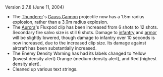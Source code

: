 Version 2.7.8 (June 11, 2004)

- The [Thunderer](Thunderer.md)'s [Gauss
  Cannon](Gauss_Cannon.md) projectile now has a 1.5m radius
  explosion, rather than a 3.0m radius explosion.
- The [Aurora](Aurora.md)'s Fluxpod clip has been increased
  from 6 shots to 12 shots. Secondary fire salvo size is still 6
  shots. Damage to [infantry](../terminology/Infantry.md) and
  [armor](../Armor.md) will be slightly lowered, though damage to
  infantry over 10 seconds is now increased, due to the increased clip
  size. Its damage against aircraft has been substantially increased.
- The Enemy Density Warning has had its labels changed to Yellow
  (lowest density alert) Orange (medium density alert), and Red
  (highest density alert).
- Cleaned up various text strings.

<!--[category:Patches](category:Patches.md)-->
